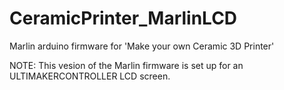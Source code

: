 # CeramicPrinter_MarlinLCD
Marlin arduino firmware for 'Make your own Ceramic 3D Printer'

NOTE: This vesion of the Marlin firmware is set up for an ULTIMAKERCONTROLLER LCD screen.

